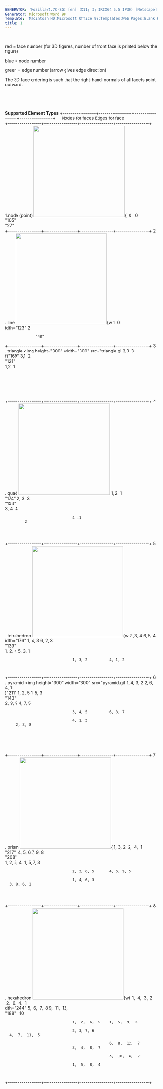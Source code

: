 ```yaml
---
GENERATOR: 'Mozilla/4.7C-SGI [en] (X11; I; IRIX64 6.5 IP30) [Netscape]'
Generator: Microsoft Word 98
Template: 'Macintosh HD:Microsoft Office 98:Templates:Web Pages:Blank Web Page'
title: 1
---
```


 

red = face number (for 3D figures, number of front face is printed below
the figure)

blue = node number

green = edge number (arrow gives edge direction)

The 3D face ordering is such that the right-hand-normals of all facets
point outward.

 

 

**Supported Element Types**
+-----------------+-----------------+-----------------+-----------------+
                                   Nodes for faces  Edges for face  
+-----------------+-----------------+-----------------+-----------------+
 1.node (point)   <img height="300" width="300" src="point.gif">{   0                 0             
                  "105"                                       
                  "27"                                      
+-----------------+-----------------+-----------------+-----------------+
 2
. line         <img height="300" width="300" src="line.gif">{w  1                 0              
                  idth="123"       2
                               
                  "48"                                      
+-----------------+-----------------+-----------------+-----------------+
 3
. triangle     <img height="300" width="300" src="triangle.gi  2,3               3              
                  f)"169"   3,1               2              
                  "121"                                     
                                   1,2
              1
             
                                                     
              
                                                                    
                                                                    
                                                                    
+-----------------+-----------------+-----------------+-----------------+
 4
. quad         <img height="300" width="300" src="square.gif">  1, 2              1              
                  "174"     2, 3              3              
                  "154"                                     
                                   3, 4              4              

                                   4 ,1
             2              
                                                                    
                                                                    
                                                                    
+-----------------+-----------------+-----------------+-----------------+
 5
. tetrahedron  <img height="300" width="300" src="tet1.gif">{w  2 ,3, 4          6, 5, 4         
                  idth="176"       1, 4, 3          6, 2, 3         
                  "139"                                     
                                   1, 2, 4          5, 3, 1         

                                   1, 3, 2          4, 1, 2         

                                                                    
+-----------------+-----------------+-----------------+-----------------+
 6
. pyramid      <img height="300" width="300" src="pyramid.gif  1, 4, 3, 2       2, 6, 4, 1      
                  )"211"    1, 2, 5          1, 5, 3         
                  "143"                                     
                                   2, 3, 5          4, 7, 5         

                                   3, 4, 5          6, 8, 7         

                                   4, 1, 5
         2, 3, 8         
                                    
                               
                                                                    

                                                                    
+-----------------+-----------------+-----------------+-----------------+
 7
. prism        <img height="300" width="300" src="prism.gif">{  1, 3, 2           2,  4,  1      
                  "217"       4, 5, 6         7, 9, 8         
                  "208"                                     
                                   1, 2, 5, 4       1, 5, 7, 3      

                                   2, 3, 6, 5       4, 6, 9, 5      

                                   1, 4, 6, 3
      3, 8, 6, 2      
                                                                    

                                                                    
+-----------------+-----------------+-----------------+-----------------+
 8
. hexahedron   <img height="300" width="300" src="hex.gif">{wi   1,  4,  3 , 2    2,  6,  4,  1  
                  dth="244"        5,  6,  7,  8
   9,  11,  12,    
                  "188"                     10              

                                   1,  2,  6,  5    1,  5,  9,  3   

                                   2, 3, 7, 6
      4,  7,  11,  5  
                                                                    
                                                    6,  8,  12,  7  
                                   3,  4,  8,  7 
                  
                                                    3,  10,  8,  2  

                                   1,  5,  8,  4
                   
                                                                    
+-----------------+-----------------+-----------------+-----------------+
